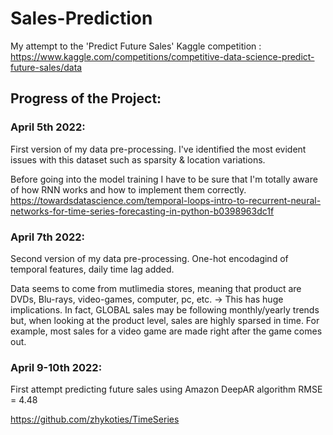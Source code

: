 # Sales-Prediction
My attempt to the 'Predict Future Sales' Kaggle competition : https://www.kaggle.com/competitions/competitive-data-science-predict-future-sales/data

## Progress of the Project:

### April 5th 2022:
First version of my data pre-processing. I've identified the most evident issues with this dataset such as sparsity & location variations.

Before going into the model training I have to be sure that I'm totally aware of how RNN works and how to implement them correctly. 
https://towardsdatascience.com/temporal-loops-intro-to-recurrent-neural-networks-for-time-series-forecasting-in-python-b0398963dc1f

### April 7th 2022:
Second version of my data pre-processing. One-hot encodagind of temporal features, daily time lag added.

Data seems to come from mutlimedia stores, meaning that product are DVDs, Blu-rays, video-games, computer, pc, etc.
-> This has huge implications. In fact, GLOBAL sales may be following monthly/yearly trends but, when looking at the product level, sales are highly sparsed in time. 
For example, most sales for a video game are made right after the game comes out.


### April 9-10th 2022:

First attempt predicting future sales using Amazon DeepAR algorithm 
RMSE = 4.48 

https://github.com/zhykoties/TimeSeries
